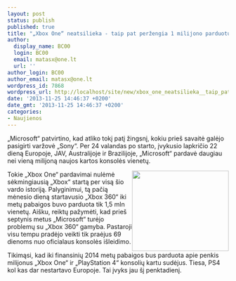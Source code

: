 ```yaml
---
layout: post
status: publish
published: true
title: "„Xbox One“ neatsilieka - taip pat peržengia 1 milijono parduotų vienetų ribą"
author:
  display_name: BC00
  login: BC00
  email: matasx@one.lt
  url: ''
author_login: BC00
author_email: matasx@one.lt
wordpress_id: 7868
wordpress_url: http://localhost/site/new/xbox_one_neatsilieka__taip_pat_perzengia_1_milijono_parduotu_vienetu_riba/
date: '2013-11-25 14:46:37 +0200'
date_gmt: '2013-11-25 14:46:37 +0200'
categories:
- Naujienos
---
```

<p>
	&bdquo;Microsoft&ldquo; patvirtino, kad atliko tokį patį žingsnį, kokiu prie&scaron; savaitė galėjo pasigirti varžovė &bdquo;Sony&ldquo;. Per 24 valandas po starto, įvykusio lapkričio 22 dieną Europoje, JAV, Australijoje ir Brazilijoje, &bdquo;Microsoft&ldquo; pardavė daugiau nei vieną milijoną naujos kartos konsolės vienetų.</p>
<p>
	<img alt="" src="http://technews.lt/userfiles/XboxOnefull.jpg" style="width: 220px; height: 183px; float: right;" />Tokie &bdquo;Xbox One&ldquo; pardavimai nulėmė sėkmingiausią &bdquo;Xbox&ldquo; startą per visą &scaron;io vardo istoriją. Palyginimui, tą pačią mėnesio dieną startavusio &bdquo;Xbox 360&ldquo; iki metų pabaigos buvo parduota tik 1,5 mln vienetų. Ai&scaron;ku, reiktų pažymėti, kad prie&scaron; septynis metus &bdquo;Microsoft&ldquo; turėjo problemų su &bdquo;Xbox 360&ldquo; gamyba. Pastaroji visu tempu pradėjo veikti tik praėjus 69 dienoms nuo oficialaus konsolės i&scaron;leidimo.</p>
<p>
	Tikimąsi, kad iki finansinių 2014 metų pabaigos bus parduota apie penkis milijonus &bdquo;Xbox One&ldquo; ir &bdquo;PlayStation 4&ldquo; konsolių kartu sudėjus. Tiesa, PS4 kol kas dar nestartavo Europoje. Tai įvyks jau &scaron;į penktadienį.</p>
